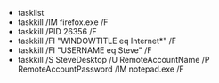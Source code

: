 * tasklist
* taskkill /IM firefox.exe /F
* taskkill /PID 26356 /F
* taskkill /FI "WINDOWTITLE eq Internet*" /F
* taskkill /FI "USERNAME eq Steve" /F
* taskkill /S SteveDesktop /U RemoteAccountName /P RemoteAccountPassword /IM notepad.exe /F
